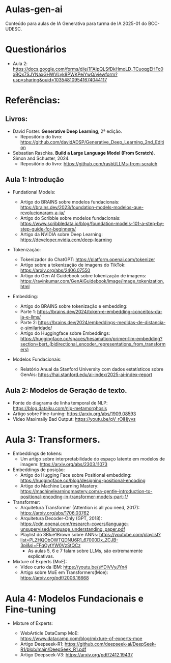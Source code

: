 # Aulas-gen-ai
Conteúdo para aulas de IA Generativa para turma de IA 2025-01 do BCC-UDESC.

# Questionários

- Aula 2: https://docs.google.com/forms/d/e/1FAIpQLSfDkHmoLD_TCuoqgEHFc0xBQx7SJYNaxGHWVLyk8PWKPeiYwQ/viewform?usp=sharing&ouid=103548109541674044117



# Referências:


## Livros:
- David Foster. **Generative Deep Learning**, 2ª edição.
  - Repositório do livro: https://github.com/davidADSP/Generative_Deep_Learning_2nd_Edition
- Sebastian Raschka. **Build a Large Language Model (From Scratch)**. Simon and Schuster, 2024.
  - Repositório do livro: https://github.com/rasbt/LLMs-from-scratch


## Aula 1: Introdução
- Fundational Models:
  - Artigo do BRAINS sobre modelos fundacionais: https://brains.dev/2023/foundation-models-modelos-que-revolucionaram-a-ia/
  - Artigo do Scribble sobre modelos fundacionais: https://www.scribbledata.io/blog/foundation-models-101-a-step-by-step-guide-for-beginners/
  - Artigo da NVIDIA sobre Deep Learning: https://developer.nvidia.com/deep-learning

- Tokenização:
  - Tokenizador do ChatGPT: https://platform.openai.com/tokenizer
  - Artigo sobre a tokenização de imagens do TikTok: https://arxiv.org/abs/2406.07550
  - Artigo do Gen AI Guidebook sobre tokenização de imagens: https://ravinkumar.com/GenAiGuidebook/image/image_tokenization.html

- Embedding:
  - Artigo do BRAINS sobre tokenização e embedding:
  - Parte 1: https://brains.dev/2024/token-e-embedding-conceitos-da-ia-e-llms/
  - Parte 2: https://brains.dev/2024/embeddings-medidas-de-distancia-e-similaridade/
  - Artigo do Huggingface sobre Embeddings: https://huggingface.co/spaces/hesamation/primer-llm-embedding?section=bert_(bidirectional_encoder_representations_from_transformers)

- Modelos Fundacionais:
  - Relatório Anual da Stanford University com dados estatísticos sobre GenAis: https://hai.stanford.edu/ai-index/2025-ai-index-report
 
## Aula 2: Modelos de Geração de texto.
  - Fonte do diagrama de linha temporal de NLP: https://blog.dataiku.com/nlp-metamorphosis
  - Artigo sobre Fine-tuning: https://arxiv.org/abs/1909.08593
  - Vídeo Maximally Bad Output: https://youtu.be/qV_rOlHjvvs


# Aula 3: Transformers.
  - Embeddings de tokens:
    - Um artigo sobre interpretabilidade do espaço latente em modelos de imagem: https://arxiv.org/abs/2303.11073
  - Embeddings de posição:
    - Artigo do Hugging Face sobre Positional embedding: https://huggingface.co/blog/designing-positional-encoding
    - Artigo do Machine Learning Mastery: https://machinelearningmastery.com/a-gentle-introduction-to-positional-encoding-in-transformer-models-part-1/
  - Transformer:
    - Arquitetura Transformer (Attention is all you need, 2017): https://arxiv.org/abs/1706.03762
    - Arquitetura Decoder-Only (GPT, 2018): https://cdn.openai.com/research-covers/language-unsupervised/language_understanding_paper.pdf
    - Playlist do 3Blue1Brown sobre ANNs: https://youtube.com/playlist?list=PLZHQObOWTQDNU6R1_67000Dx_ZCJB-3pi&si=FFqOytYW0VzStQCz
      - As aulas 5, 6 e 7 falam sobre LLMs, são extremamente explicativas.
  - Mixture of Experts (MoE):
    - Vídeo curto da IBM: https://youtu.be/sYDlVVyJYn4
    - Artigo sobre MoE em Transformers(Moe): https://arxiv.org/pdf/2006.16668


# Aula 4: Modelos Fundacionais e Fine-tuning
  - Mixture of Experts:
    
    - WebArticle DataCamp MoE: https://www.datacamp.com/blog/mixture-of-experts-moe
    - Artigo Deepseek-R1: https://github.com/deepseek-ai/DeepSeek-R1/blob/main/DeepSeek_R1.pdf
    - Artigo Deepseek-V3: https://arxiv.org/pdf/2412.19437